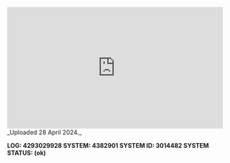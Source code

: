 
<iframe 
  src="https://drive.google.com/file/d/1eLT8W4GFvFTCTOLxzXCMBswoo40lF5N6/preview" 
  style="width:100%; aspect-ratio:16/9; border:0;"
  allowfullscreen>
</iframe>
_Uploaded 28 April 2024._

**LOG: 4293029928
SYSTEM: 4382901
SYSTEM ID: 3014482
SYSTEM STATUS: (ok)**

